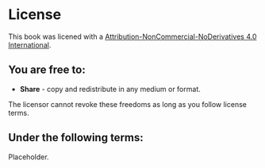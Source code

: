 # License

This book was licened with a [Attribution-NonCommercial-NoDerivatives 4.0 International](http://creativecommons.org/licenses/by-nc-nd/4.0/). 

## You are free to:

 * **Share** - copy and redistribute in any medium or format.

The licensor cannot revoke these freedoms as long as you follow license terms.

## Under the following terms:

Placeholder.